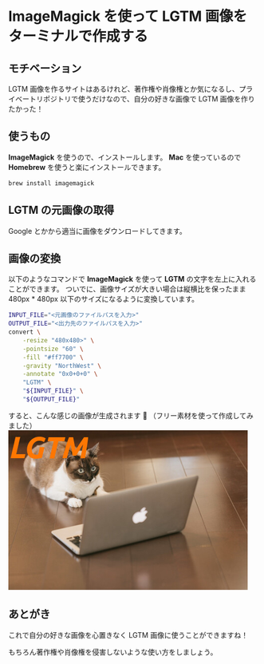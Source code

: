 # ImageMagick を使って LGTM 画像をターミナルで作成する

## モチベーション
LGTM 画像を作るサイトはあるけれど、著作権や肖像権とか気になるし、プライベートリポジトリで使うだけなので、自分の好きな画像で LGTM 画像を作りたかった！

## 使うもの
**ImageMagick** を使うので、インストールします。
**Mac** を使っているので **Homebrew** を使うと楽にインストールできます。

```bash
brew install imagemagick
```

## LGTM の元画像の取得

Google とかから適当に画像をダウンロードしてきます。

## 画像の変換

以下のようなコマンドで **ImageMagick** を使って **LGTM** の文字を左上に入れることができます。
ついでに、画像サイズが大きい場合は縦横比を保ったまま 480px * 480px 以下のサイズになるように変換しています。

```bash
INPUT_FILE="<元画像のファイルパスを入力>"
OUTPUT_FILE="<出力先のファイルパスを入力>"
convert \
    -resize "480x480>" \
    -pointsize "60" \
    -fill "#ff7700" \
    -gravity "NorthWest" \
    -annotate "0x0+0+0" \
    "LGTM" \
    "${INPUT_FILE}" \
    "${OUTPUT_FILE}"
```

すると、こんな感じの画像が生成されます 🎉 （フリー素材を使って作成してみました）
![example](/assets/images/blog/lgtm-script/example.jpg)

## あとがき

これで自分の好きな画像を心置きなく LGTM 画像に使うことができますね！

もちろん著作権や肖像権を侵害しないような使い方をしましょう。
